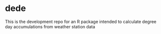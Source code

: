 # dede
This is the development repo for an R package intended to calculate degree day accumulations from weather station data
